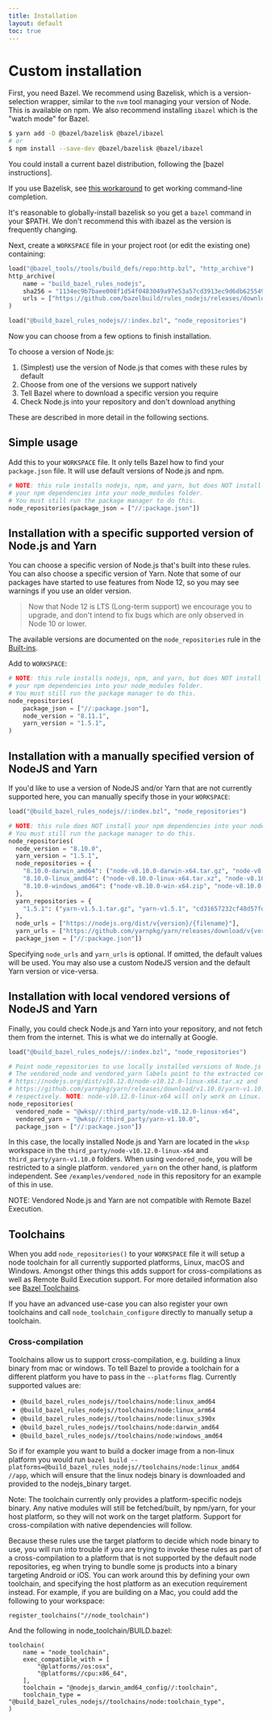 ```yaml
---
title: Installation
layout: default
toc: true
---
```


# Custom installation

First, you need Bazel.
We recommend using Bazelisk, which is a version-selection wrapper, similar to
the `nvm` tool managing your version of Node. This is available on npm.
We also recommend installing `ibazel` which is the "watch mode" for Bazel.

```sh
$ yarn add -D @bazel/bazelisk @bazel/ibazel
# or
$ npm install --save-dev @bazel/bazelisk @bazel/ibazel
```

You could install a current bazel distribution, following the [bazel instructions].

If you use Bazelisk, see [this workaround](https://github.com/bazelbuild/bazelisk/issues/29#issuecomment-478062147) to get working command-line completion.

It's reasonable to globally-install bazelisk so you get a `bazel` command in your $PATH.
We don't recommend this with ibazel as the version is frequently changing.

Next, create a `WORKSPACE` file in your project root (or edit the existing one)
containing:

```python
load("@bazel_tools//tools/build_defs/repo:http.bzl", "http_archive")
http_archive(
    name = "build_bazel_rules_nodejs",
    sha256 = "1134ec9b7baee008f1d54f0483049a97e53a57cd3913ec9d6db625549c98395a",
    urls = ["https://github.com/bazelbuild/rules_nodejs/releases/download/3.4.0/rules_nodejs-3.4.0.tar.gz"],
)

load("@build_bazel_rules_nodejs//:index.bzl", "node_repositories")
```

Now you can choose from a few options to finish installation.

To choose a version of Node.js:

1. (Simplest) use the version of Node.js that comes with these rules by default
1. Choose from one of the versions we support natively
1. Tell Bazel where to download a specific version you require
1. Check Node.js into your repository and don't download anything

These are described in more detail in the following sections.

## Simple usage

Add this to your `WORKSPACE` file. It only tells Bazel how to find your
`package.json` file. It will use default versions of Node.js and npm.

```python
# NOTE: this rule installs nodejs, npm, and yarn, but does NOT install
# your npm dependencies into your node_modules folder.
# You must still run the package manager to do this.
node_repositories(package_json = ["//:package.json"])
```
## Installation with a specific supported version of Node.js and Yarn

You can choose a specific version of Node.js that's built into these rules.
You can also choose a specific version of Yarn.
Note that some of our packages have started to use features from Node 12, so you may see warnings if you use an older version.

> Now that Node 12 is LTS (Long-term support) we encourage you to upgrade, and don't intend to fix bugs which are only observed in Node 10 or lower.

The available versions are documented on the `node_repositories` rule in the [Built-ins](Built-ins).

Add to `WORKSPACE`:

```python
# NOTE: this rule installs nodejs, npm, and yarn, but does NOT install
# your npm dependencies into your node_modules folder.
# You must still run the package manager to do this.
node_repositories(
    package_json = ["//:package.json"],
    node_version = "8.11.1",
    yarn_version = "1.5.1",
)
```

## Installation with a manually specified version of NodeJS and Yarn

If you'd like to use a version of NodeJS and/or Yarn that are not currently supported here, you can manually
specify those in your `WORKSPACE`:

```python
load("@build_bazel_rules_nodejs//:index.bzl", "node_repositories")

# NOTE: this rule does NOT install your npm dependencies into your node_modules folder.
# You must still run the package manager to do this.
node_repositories(
  node_version = "8.10.0",
  yarn_version = "1.5.1",
  node_repositories = {
    "8.10.0-darwin_amd64": ("node-v8.10.0-darwin-x64.tar.gz", "node-v8.10.0-darwin-x64", "7d77bd35bc781f02ba7383779da30bd529f21849b86f14d87e097497671b0271"),
    "8.10.0-linux_amd64": ("node-v8.10.0-linux-x64.tar.xz", "node-v8.10.0-linux-x64", "92220638d661a43bd0fee2bf478cb283ead6524f231aabccf14c549ebc2bc338"),
    "8.10.0-windows_amd64": ("node-v8.10.0-win-x64.zip", "node-v8.10.0-win-x64", "936ada36cb6f09a5565571e15eb8006e45c5a513529c19e21d070acf0e50321b"),
  },
  yarn_repositories = {
    "1.5.1": ("yarn-v1.5.1.tar.gz", "yarn-v1.5.1", "cd31657232cf48d57fdbff55f38bfa058d2fb4950450bd34af72dac796af4de1"),
  },
  node_urls = ["https://nodejs.org/dist/v{version}/{filename}"],
  yarn_urls = ["https://github.com/yarnpkg/yarn/releases/download/v{version}/{filename}"],
  package_json = ["//:package.json"])
```

Specifying `node_urls` and `yarn_urls` is optional. If omitted, the default values will be used. You may also use a custom NodeJS version and the default Yarn version or vice-versa.

## Installation with local vendored versions of NodeJS and Yarn

Finally, you could check Node.js and Yarn into your repository, and not fetch
them from the internet. This is what we do internally at Google.

```python
load("@build_bazel_rules_nodejs//:index.bzl", "node_repositories")

# Point node_repositories to use locally installed versions of Node.js and Yarn.
# The vendored_node and vendored_yarn labels point to the extracted contents of
# https://nodejs.org/dist/v10.12.0/node-v10.12.0-linux-x64.tar.xz and
# https://github.com/yarnpkg/yarn/releases/download/v1.10.0/yarn-v1.10.0.tar.gz
# respectively. NOTE: node-v10.12.0-linux-x64 will only work on Linux.
node_repositories(
  vendored_node = "@wksp//:third_party/node-v10.12.0-linux-x64",
  vendored_yarn = "@wksp//:third_party/yarn-v1.10.0",
  package_json = ["//:package.json"])
```

In this case, the locally installed Node.js and Yarn are located in the `wksp` workspace in
the `third_party/node-v10.12.0-linux-x64` and `third_party/yarn-v1.10.0` folders. When using
`vendored_node`, you will be restricted to a single platform. `vendored_yarn` on the other hand,
is platform independent. See `/examples/vendored_node` in this repository for an example of this
in use.

NOTE: Vendored Node.js and Yarn are not compatible with Remote Bazel Execution.

## Toolchains

When you add `node_repositories()` to your `WORKSPACE` file it will setup a node toolchain for all currently supported platforms, Linux, macOS and Windows. Amongst other things this adds support for cross-compilations as well as Remote Build Execution support. For more detailed information also see [Bazel Toolchains](https://docs.bazel.build/versions/master/toolchains.html).

If you have an advanced use-case you can also register your own toolchains and call `node_toolchain_configure` directly to manually setup a toolchain.

### Cross-compilation

Toolchains allow us to support cross-compilation, e.g. building a linux binary from mac or windows. To tell Bazel to provide a toolchain for a different platform you have to pass in  the `--platforms` flag. Currently supported values are:

- `@build_bazel_rules_nodejs//toolchains/node:linux_amd64`
- `@build_bazel_rules_nodejs//toolchains/node:linux_arm64`
- `@build_bazel_rules_nodejs//toolchains/node:linux_s390x`
- `@build_bazel_rules_nodejs//toolchains/node:darwin_amd64`
- `@build_bazel_rules_nodejs//toolchains/node:windows_amd64`

So if for example you want to build a docker image from a non-linux platform you would run `bazel build --platforms=@build_bazel_rules_nodejs//toolchains/node:linux_amd64 //app`, which will ensure that the linux nodejs binary is downloaded and provided to the nodejs_binary target.

Note: The toolchain currently only provides a platform-specific nodejs binary. Any native modules will still be fetched/built, by npm/yarn, for your host platform, so they will not work on the target platform. Support for cross-compilation with native dependencies will follow.

Because these rules use the target platform to decide which node binary to use, you will run into trouble if you are trying to invoke these rules as part of a cross-compilation
to a platform that is not supported by the default node repositories, eg when trying to bundle some js products into a binary targeting Android or iOS. You can work around this
by defining your own toolchain, and specifying the host platform as an execution requirement instead. For example, if you are building on a Mac, you could add the following
to your workspace:

    register_toolchains("//node_toolchain")

And the following in node_toolchain/BUILD.bazel:

    toolchain(
        name = "node_toolchain",
        exec_compatible_with = [
            "@platforms//os:osx",
            "@platforms//cpu:x86_64",
        ],
        toolchain = "@nodejs_darwin_amd64_config//:toolchain",
        toolchain_type = "@build_bazel_rules_nodejs//toolchains/node:toolchain_type",
    )
